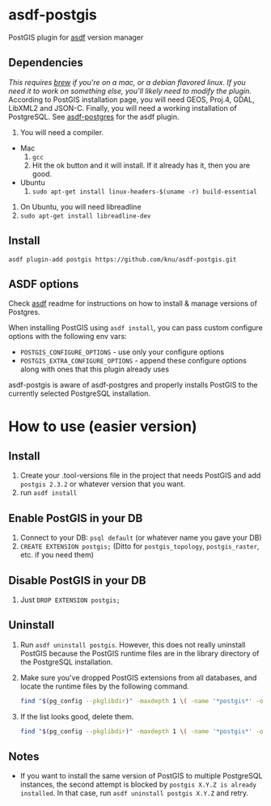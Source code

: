 # asdf-postgis

PostGIS plugin for [asdf](https://github.com/asdf-vm/asdf) version manager

## Dependencies
_This requires [brew](http://brew.sh) if you're on a mac, or a debian flavored linux.  If you need it to work on something else, you'll likely need to modify the plugin._
According to PostGIS installation page, you will need GEOS, Proj.4, GDAL, LibXML2 and JSON-C.
Finally, you will need a working installation of PostgreSQL. See [asdf-postgres](https://github.com/smashedtoatoms/asdf-postgres) for the asdf plugin.

1. You will need a compiler.
  * Mac
    1. ```gcc```
    1. Hit the ok button and it will install.  If it already has it, then you are good.
  * Ubuntu
    1. ```sudo apt-get install linux-headers-$(uname -r) build-essential```
1. On Ubuntu, you will need libreadline
  1. ```sudo apt-get install libreadline-dev```

## Install

```
asdf plugin-add postgis https://github.com/knu/asdf-postgis.git
```

## ASDF options

Check [asdf](https://github.com/asdf-vm/asdf) readme for instructions on how to install & manage versions of Postgres.

When installing PostGIS using `asdf install`, you can pass custom configure options with the following env vars:

* `POSTGIS_CONFIGURE_OPTIONS` - use only your configure options
* `POSTGIS_EXTRA_CONFIGURE_OPTIONS` - append these configure options along with ones that this plugin already uses

asdf-postgis is aware of asdf-postgres and properly installs PostGIS to the currently selected PostgreSQL installation.

# How to use (easier version)
## Install
1. Create your .tool-versions file in the project that needs PostGIS and add `postgis 2.3.2` or whatever version that you want.
2. run `asdf install`

## Enable PostGIS in your DB
1. Connect to your DB: `psql default` (or whatever name you gave your DB)
2. `CREATE EXTENSION postgis;` (Ditto for `postgis_topology`, `postgis_raster`, etc. if you need them)

## Disable PostGIS in your DB
1. Just `DROP EXTENSION postgis;`

## Uninstall
1. Run `asdf uninstall postgis`.  However, this does not really uninstall PostGIS because the PostGIS runtime files are in the library directory of the PostgreSQL installation.

2. Make sure you've dropped PostGIS extensions from all databases, and locate the runtime files by the following command.

   ```sh
   find "$(pg_config --pkglibdir)" -maxdepth 1 \( -name '*postgis*' -or -name 'address_standardizer*' \)
   ```

3. If the list looks good, delete them.

   ```sh
   find "$(pg_config --pkglibdir)" -maxdepth 1 \( -name '*postgis*' -or -name 'address_standardizer*' \) -delete
   ```

## Notes

- If you want to install the same version of PostGIS to multiple PostgreSQL instances, the second attempt is blocked by `postgis X.Y.Z is already installed`.  In that case, run `asdf uninstall postgis X.Y.Z` and retry.
